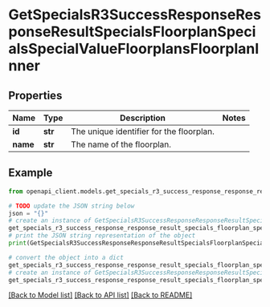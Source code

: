 # GetSpecialsR3SuccessResponseResponseResultSpecialsFloorplanSpecialsSpecialValueFloorplansFloorplanInner


## Properties

Name | Type | Description | Notes
------------ | ------------- | ------------- | -------------
**id** | **str** | The unique identifier for the floorplan. | 
**name** | **str** | The name of the floorplan. | 

## Example

```python
from openapi_client.models.get_specials_r3_success_response_response_result_specials_floorplan_specials_special_value_floorplans_floorplan_inner import GetSpecialsR3SuccessResponseResponseResultSpecialsFloorplanSpecialsSpecialValueFloorplansFloorplanInner

# TODO update the JSON string below
json = "{}"
# create an instance of GetSpecialsR3SuccessResponseResponseResultSpecialsFloorplanSpecialsSpecialValueFloorplansFloorplanInner from a JSON string
get_specials_r3_success_response_response_result_specials_floorplan_specials_special_value_floorplans_floorplan_inner_instance = GetSpecialsR3SuccessResponseResponseResultSpecialsFloorplanSpecialsSpecialValueFloorplansFloorplanInner.from_json(json)
# print the JSON string representation of the object
print(GetSpecialsR3SuccessResponseResponseResultSpecialsFloorplanSpecialsSpecialValueFloorplansFloorplanInner.to_json())

# convert the object into a dict
get_specials_r3_success_response_response_result_specials_floorplan_specials_special_value_floorplans_floorplan_inner_dict = get_specials_r3_success_response_response_result_specials_floorplan_specials_special_value_floorplans_floorplan_inner_instance.to_dict()
# create an instance of GetSpecialsR3SuccessResponseResponseResultSpecialsFloorplanSpecialsSpecialValueFloorplansFloorplanInner from a dict
get_specials_r3_success_response_response_result_specials_floorplan_specials_special_value_floorplans_floorplan_inner_from_dict = GetSpecialsR3SuccessResponseResponseResultSpecialsFloorplanSpecialsSpecialValueFloorplansFloorplanInner.from_dict(get_specials_r3_success_response_response_result_specials_floorplan_specials_special_value_floorplans_floorplan_inner_dict)
```
[[Back to Model list]](../README.md#documentation-for-models) [[Back to API list]](../README.md#documentation-for-api-endpoints) [[Back to README]](../README.md)


